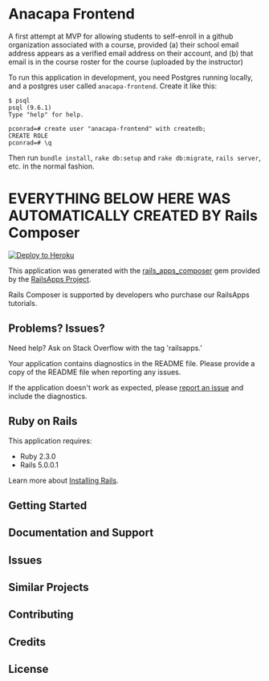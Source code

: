 Anacapa Frontend
================

A first attempt at MVP for allowing students to self-enroll in a github organization associated with a course, provided (a) their school email address appears as a verified email address on their account, and (b) that email is in the course roster for the course (uploaded by the instructor)

To run this application in development, you need Postgres running locally, and a postgres user called `anacapa-frontend`.  Create it like this:

```
$ psql
psql (9.6.1)
Type "help" for help.

pconrad=# create user "anacapa-frontend" with createdb;
CREATE ROLE
pconrad=# \q
```

Then run `bundle install`, `rake db:setup` and `rake db:migrate`, `rails server`, etc. in the normal fashion.

# EVERYTHING BELOW HERE WAS AUTOMATICALLY CREATED BY Rails Composer

[![Deploy to Heroku](https://www.herokucdn.com/deploy/button.png)](https://heroku.com/deploy)

This application was generated with the [rails_apps_composer](https://github.com/RailsApps/rails_apps_composer) gem
provided by the [RailsApps Project](http://railsapps.github.io/).

Rails Composer is supported by developers who purchase our RailsApps tutorials.

Problems? Issues?
-----------

Need help? Ask on Stack Overflow with the tag 'railsapps.'

Your application contains diagnostics in the README file. Please provide a copy of the README file when reporting any issues.

If the application doesn't work as expected, please [report an issue](https://github.com/RailsApps/rails_apps_composer/issues)
and include the diagnostics.

Ruby on Rails
-------------

This application requires:

- Ruby 2.3.0
- Rails 5.0.0.1

Learn more about [Installing Rails](http://railsapps.github.io/installing-rails.html).

Getting Started
---------------

Documentation and Support
-------------------------

Issues
-------------

Similar Projects
----------------

Contributing
------------

Credits
-------

License
-------
